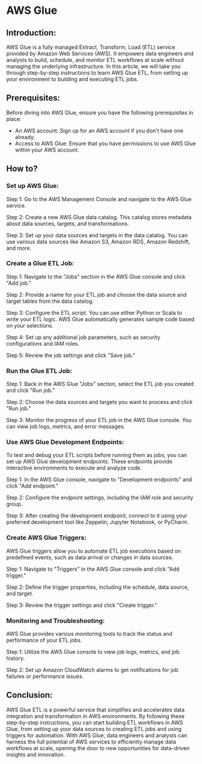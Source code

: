 # AWS Glue

## Introduction:

AWS Glue is a fully managed Extract, Transform, Load (ETL) service provided by Amazon Web Services (AWS). It empowers data engineers and analysts to build, schedule, and monitor ETL workflows at scale without managing the underlying infrastructure. In this article, we will take you through step-by-step instructions to learn AWS Glue ETL, from setting up your environment to building and executing ETL jobs.

## Prerequisites:
Before diving into AWS Glue, ensure you have the following prerequisites in place:

- An AWS account: Sign up for an AWS account if you don't have one already.
- Access to AWS Glue: Ensure that you have permissions to use AWS Glue within your AWS account.

## How to?

### Set up AWS Glue:
Step 1: Go to the AWS Management Console and navigate to the AWS Glue service.

Step 2: Create a new AWS Glue data catalog. This catalog stores metadata about data sources, targets, and transformations.

Step 3: Set up your data sources and targets in the data catalog. You can use various data sources like Amazon S3, Amazon RDS, Amazon Redshift, and more.

### Create a Glue ETL Job:
Step 1: Navigate to the "Jobs" section in the AWS Glue console and click "Add job."

Step 2: Provide a name for your ETL job and choose the data source and target tables from the data catalog.

Step 3: Configure the ETL script. You can use either Python or Scala to write your ETL logic. AWS Glue automatically generates sample code based on your selections.

Step 4: Set up any additional job parameters, such as security configurations and IAM roles.

Step 5: Review the job settings and click "Save job."

### Run the Glue ETL Job:
Step 1: Back in the AWS Glue "Jobs" section, select the ETL job you created and click "Run job."

Step 2: Choose the data sources and targets you want to process and click "Run job."

Step 3: Monitor the progress of your ETL job in the AWS Glue console. You can view job logs, metrics, and error messages.

### Use AWS Glue Development Endpoints:
To test and debug your ETL scripts before running them as jobs, you can set up AWS Glue development endpoints. These endpoints provide interactive environments to execute and analyze code.

Step 1: In the AWS Glue console, navigate to "Development endpoints" and click "Add endpoint."

Step 2: Configure the endpoint settings, including the IAM role and security group.

Step 3: After creating the development endpoint, connect to it using your preferred development tool like Zeppelin, Jupyter Notebook, or PyCharm.

### Create AWS Glue Triggers:
AWS Glue triggers allow you to automate ETL job executions based on predefined events, such as data arrival or changes in data sources.

Step 1: Navigate to "Triggers" in the AWS Glue console and click "Add trigger."

Step 2: Define the trigger properties, including the schedule, data source, and target.

Step 3: Review the trigger settings and click "Create trigger."

### Monitoring and Troubleshooting:
AWS Glue provides various monitoring tools to track the status and performance of your ETL jobs.

Step 1: Utilize the AWS Glue console to view job logs, metrics, and job history.

Step 2: Set up Amazon CloudWatch alarms to get notifications for job failures or performance issues.

## Conclusion:

AWS Glue ETL is a powerful service that simplifies and accelerates data integration and transformation in AWS environments. By following these step-by-step instructions, you can start building ETL workflows in AWS Glue, from setting up your data sources to creating ETL jobs and using triggers for automation. With AWS Glue, data engineers and analysts can harness the full potential of AWS services to efficiently manage data workflows at scale, opening the door to new opportunities for data-driven insights and innovation.